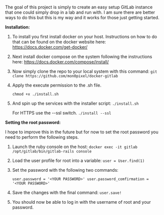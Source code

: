 The goal of this project is simply to create an easy setup GitLab instance that one could simply drop in a lab and run with. I am sure there are better ways to do this but this is my way and it works for those just getting started.

**Installation:**

1. To install you first install docker on your host. Instructions on how to do that can be found on the docker website here:
   https://docs.docker.com/get-docker/

2. Next install docker compose on the system following the instructions here:
   https://docs.docker.com/compose/install/
   
3. Now simply clone the repo to your local system with this command:
   `git clone https://github.com/mon0pixel/docker-gitlab`
   
4. Apply the execute permission to the .sh file.

   `chmod +x ./install.sh`

5. And spin up the services with the installer script:
   `./install.sh`
   
   For HTTPS use the --ssl switch.
   `./install --ssl`

**Setting the root password:**

I hope to improve this in the future but for now to set the root password you need to perform the following steps.

1. Launch the ruby console on the host:
   `docker exec -it gitlab /opt/gitlab/bin/gitlab-rails console`

2. Load the user profile for root into a variable:
   `user = User.find(1)`

3. Set the password with the following two commands:

   ``user.password = '<YOUR PASSWORD>'
   user.password_comfirmation = '<YOUR PASSWORD>'``

4. Save the changes with the final command:
   `user.save!`
5. You should now be able to log in with the username of root and your password.

